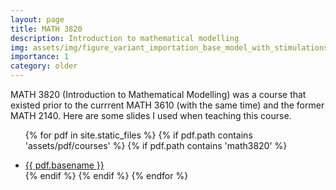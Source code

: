 ```yaml
---
layout: page
title: MATH 3820
description: Introduction to mathematical modelling
img: assets/img/figure_variant_importation_base_model_with_stimulations.png
importance: 1
category: older
---
```


MATH 3820 (Introduction to Mathematical Modelling) was a course that existed prior to the currrent MATH 3610 (with the same time) and the former MATH 2140. Here are some slides I used when teaching this course.

<ul>

{% for pdf in site.static_files %}
  {% if pdf.path contains 'assets/pdf/courses' %}
    {% if pdf.path contains 'math3820' %}
        <li><a href="{{ pdf.path }}">{{ pdf.basename }}</a></li>
    {% endif %}
  {% endif %}
{% endfor %}

</ul>